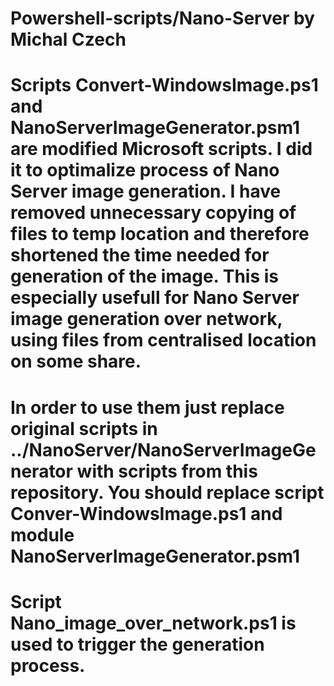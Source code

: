 # Powershell-scripts/Nano-Server by Michal Czech
# Scripts Convert-WindowsImage.ps1 and NanoServerImageGenerator.psm1 are modified Microsoft scripts. I did it to optimalize process of Nano Server image generation. I have removed unnecessary copying of files to temp location and therefore shortened the time needed for generation of the image. This is especially usefull for Nano Server image generation over network, using files from centralised location on some share. 
# In order to use them just replace original scripts in ../NanoServer/NanoServerImageGenerator with scripts from this repository. You should replace script Conver-WindowsImage.ps1 and module NanoServerImageGenerator.psm1 
# Script Nano_image_over_network.ps1 is used to trigger the generation process. 
